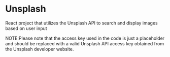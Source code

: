 # Unsplash
React project that utilizes the Unsplash API to search and display images based on user input

NOTE:Please note that the access key used in the code is just a placeholder and should be replaced with a valid Unsplash API access key obtained from the Unsplash developer website.
